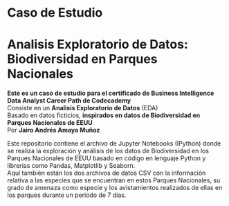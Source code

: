 # Caso de Estudio
# Analisis Exploratorio de Datos: Biodiversidad en Parques Nacionales

**Este es un caso de estudio para el certificado de Business Intelligence Data Analyst Career Path de Codecademy**  
Consiste en un **Analisis Exploratorio de Datos** (EDA)  
Basado en datos ficticios, **inspirados en datos de Biodiversidad en Parques Nacionales de EEUU**  
Por **Jairo Andrés Amaya Muñoz**

Este repositorio contiene el archivo de Jupyter Notebooks (IPython) donde se realiza la exploración y análisis de los datos de Biodiversidad en los Parques Nacionales de EEUU basado en código en lenguaje Python y librerías como Pandas, Matplotlib y Seaborn.  
Aquí también están los dos archivos de datos CSV con la información relativa a las especies que se encuentran en estos Parques Nacionales, su grado de amenaza como especie y los avistamientos realizados de ellas en los parques durante un periodo de 7 días.

